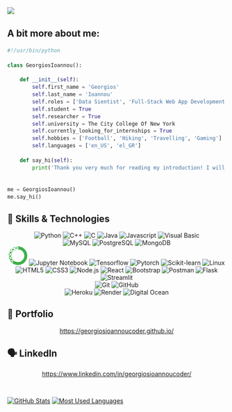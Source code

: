 <img src="https://github.com/GeorgiosIoannouCoder/GeorgiosIoannouCoderPublic/blob/main/Georgios_Ioannou_README.gif"/>

## A bit more about me:

```python
#!/usr/bin/python

class GeorgiosIoannou():

    def __init__(self):
        self.first_name = 'Georgios'
        self.last_name = 'Ioannou'
        self.roles = ['Data Sientist', 'Full-Stack Web App Development']
        self.student = True
        self.researcher = True
        self.university = The City College Of New York
        self.currently_looking_for_internships = True
        self.hobbies = ['Football', 'Hiking', 'Travelling', 'Gaming']
        self.languages = ['en_US', 'el_GR']

    def say_hi(self):
        print('Thank you very much for reading my introduction! I will be more than happy to work on a project together!')


me = GeorgiosIoannou()
me.say_hi()
```

## 🧰 Skills & Technologies

<p align="center">
    <img src="https://www.vectorlogo.zone/logos/python/python-icon.svg" alt="Python" width="43" height="43">
    <img src="https://upload.wikimedia.org/wikipedia/commons/1/18/ISO_C%2B%2B_Logo.svg" alt="C++" width="43" height="43">
    <img src="https://upload.wikimedia.org/wikipedia/commons/1/18/C_Programming_Language.svg" alt="C" width="43" height="43">
    <img src="https://www.vectorlogo.zone/logos/java/java-icon.svg" alt="Java" width="43" height="43">
    <img src="https://vectorwiki.com/images/G9sE3__javascript.svg" alt="Javascript" width="43" height="43">
    <img src="https://www.vectorlogo.zone/logos/microsoft_vb/microsoft_vb-icon.svg" alt="Visual Basic" width="43" height="43">
    <br />
    <img src="https://www.vectorlogo.zone/logos/mysql/mysql-icon.svg" alt="MySQL" width="43" height="43">
    <img src="https://www.vectorlogo.zone/logos/postgresql/postgresql-icon.svg" alt="PostgreSQL" width="43" height="43">
    <img src="https://www.vectorlogo.zone/logos/mongodb/mongodb-icon.svg" alt="MongoDB" width="43" height="43"/>
    <br />
    <img src="https://raw.githubusercontent.com/devicons/devicon/55609aa5bd817ff167afce0d965585c92040787a/icons/anaconda/anaconda-original.svg" alt="Anaconda" width="43" height="43">
    <img src="https://www.vectorlogo.zone/logos/jupyter/jupyter-icon.svg" alt="Jupyter Notebook" width="43" height="43">
    <img src="https://www.vectorlogo.zone/logos/tensorflow/tensorflow-icon.svg" alt="Tensorflow" width="43" height="43">
    <img src="https://www.vectorlogo.zone/logos/pytorch/pytorch-icon.svg" alt="Pytorch" width="43" height="43">
    <img src="https://upload.wikimedia.org/wikipedia/commons/0/05/Scikit_learn_logo_small.svg" alt="Scikit-learn" width="43" height="43">
    <img src="https://www.vectorlogo.zone/logos/linux/linux-icon.svg" alt="Linux" width="43" height="43">
    <br />
    <img src="https://www.vectorlogo.zone/logos/w3_html5/w3_html5-icon.svg" alt="HTML5" width="43" height="43">
    <img src="https://www.vectorlogo.zone/logos/w3_css/w3_css-icon.svg" alt="CSS3" width="43" height="43">
    <img src="https://www.vectorlogo.zone/logos/nodejs/nodejs-horizontal.svg" alt="Node.js" width="90" height="50">
    <img src="https://www.vectorlogo.zone/logos/reactjs/reactjs-icon.svg" alt="React" width="43" height="43">
    <img src="https://upload.vectorlogo.zone/logos/getbootstrap/images/987f8f6c-263a-47b1-a85d-853cfca215d9.svg" alt="Bootstrap" width="43" height="43">
    <img src="https://www.vectorlogo.zone/logos/getpostman/getpostman-icon.svg" alt="Postman" width="43" height="43">
    <img src="https://www.vectorlogo.zone/logos/pocoo_flask/pocoo_flask-icon.svg" alt="Flask" width="43" height="43">
    <img src="https://raw.githubusercontent.com/gilbarbara/logos/bea0759cf5fbfaad7e92e6032ff9481dd82de561/logos/streamlit.svg" alt="Streamlit" width="43" height="43">
    <br />
    <img src="https://www.vectorlogo.zone/logos/git-scm/git-scm-icon.svg" alt="Git" width="43" height="43">
    <img src="https://brandeps.com/logo-download/G/GitHub-Icon-logo-vector-01.svg" alt="GitHub" width="43" height="43">
    <br />
    <img src="https://www.vectorlogo.zone/logos/heroku/heroku-icon.svg" alt="Heroku" width="43" height="43">
    <img src="https://upload.vectorlogo.zone/logos/render/images/bb711e6b-3dc7-496f-b665-10558e88ceed.svg" alt="Render" width="153" height="43">
    <img src="https://www.vectorlogo.zone/logos/digitalocean/digitalocean-icon.svg" alt="Digital Ocean" width="43" height="43">
</p>

## 💼 Portfolio

<p align="center">
    <a href="https://georgiosioannoucoder.github.io/">https://georgiosioannoucoder.github.io/</a>
</p>

## 🗣 LinkedIn

<p align="center">
    <a href="https://www.linkedin.com/in/georgiosioannoucoder/">https://www.linkedin.com/in/georgiosioannoucoder/</a>
</p>

<br />

[![GitHub Stats](https://github-readme-stats.vercel.app/api?username=GeorgiosIoannouCoder&show=reviews,discussions_started,discussions_answered&hide_rank=true&show_icons=true&theme=transparent)](https://github.com/GeorgiosIoannouCoder)
[![Most Used Languages](https://github-readme-stats.vercel.app/api/top-langs/?username=GeorgiosIoannouCoder&hide_progress=true&theme=transparent)](https://github.com/GeorgiosIoannouCoder)

<!--### Hi there 👋-->

<!--
**GeorgiosIoannouCoder/GeorgiosIoannouCoder** is a ✨ _special_ ✨ repository because its `README.md` (this file) appears on your GitHub profile.

Here are some ideas to get you started:

- 🔭 I’m currently working on ...
- 🌱 I’m currently learning ...
- 👯 I’m looking to collaborate on ...
- 🤔 I’m looking for help with ...
- 💬 Ask me about ...
- 📫 How to reach me: ...
- 😄 Pronouns: ...
- ⚡ Fun fact: ...
-->
